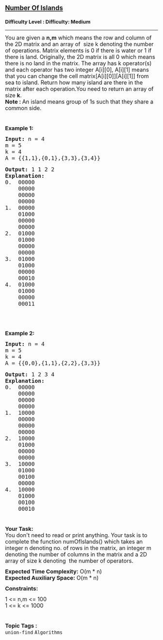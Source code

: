 <h2><a href="https://www.geeksforgeeks.org/problems/number-of-islands/1?utm_source=youtube&utm_medium=collab_striver_ytdescription&utm_campaign=number-of-islands">Number Of Islands</a></h2><h3>Difficulty Level : Difficulty: Medium</h3><hr><div class="problems_problem_content__Xm_eO"><p><span style="font-size:18px">You are given a <strong>n,m</strong> which means the row and column of the 2D matrix and an array of &nbsp;size k denoting the number of operations. Matrix elements is 0 if there is water or 1 if there is land. Originally, the 2D matrix is all 0 which means there is no land in the matrix. The array has k operator(s) and each operator has two integer A[i][0], A[i][1] means that you can change the cell&nbsp;matrix[A[i][0]][A[i][1]] from sea to island. Return how many island are there in the matrix after each operation.You need to return an array of size <strong>k</strong>.<br>
<strong>Note :&nbsp;</strong>An island means group of 1s such that they share a common side.</span></p>

<p>&nbsp;</p>

<p><strong><span style="font-size:18px">Example 1:</span></strong></p>

<pre><span style="font-size:18px"><strong>Input:</strong> n = 4
m = 5
k = 4
A = {{1,1},{0,1},{3,3},{3,4}}</span>

<span style="font-size:18px"><strong>Output:</strong> 1 1 2 2
<strong>Explanation:</strong>
0.  00000
    00000
    00000
    00000
1.  00000
    01000
    00000
    00000
2.  01000
    01000
    00000
    00000
3.  01000
    01000
    00000
    00010
4.  01000
    01000
    00000
    00011</span></pre>

<p>&nbsp;</p>

<p>&nbsp;</p>

<p><strong><span style="font-size:18px">Example 2:</span></strong></p>

<pre><span style="font-size:18px"><strong>Input:</strong> n = 4
m = 5
k = 4
A = {{0,0},{1,1},{2,2},{3,3}}</span>

<span style="font-size:18px"><strong>Output:</strong> 1 2 3 4
<strong>Explanation:</strong>
0.  00000
    00000
    00000
    00000
1.  10000
    00000
    00000
    00000
2.  10000
    01000
    00000
    00000
3.  10000
    01000
    00100
    00000
4.  10000
    01000
    00100
    00010</span></pre>

<p>&nbsp;</p>

<p><span style="font-size:18px"><strong>Your Task:</strong><br>
You don't need to read or print anything. Your task is to complete the function numOfIslands() which takes an integer n denoting no. of rows in the matrix, an integer m denoting the number of columns in the matrix and a 2D array of size k denoting&nbsp; the number of operators.</span></p>

<p><span style="font-size:18px"><strong>Expected Time Complexity:</strong>&nbsp;O(m * n)<br>
<strong>Expected Auxiliary Space:</strong>&nbsp;O(m * n)</span></p>

<p><strong><span style="font-size:18px">Constraints:</span></strong></p>

<p><span style="font-size:18px">1 &lt;= n,m &lt;= 100<br>
1 &lt;= k &lt;= 1000</span></p>
</div><br><p><span style=font-size:18px><strong>Topic Tags : </strong><br><code>union-find</code>&nbsp;<code>Algorithms</code>&nbsp;